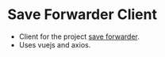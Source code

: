# Save Forwarder Client

- Client for the project [save forwarder](https://github.com/MichalUSER/save-forwarder).
- Uses vuejs and axios.

